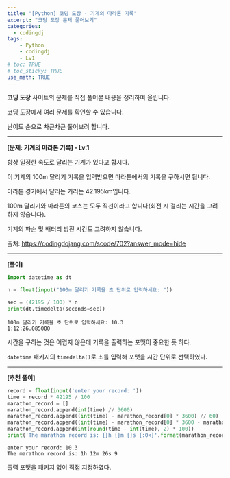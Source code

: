 ```yaml
---
title: "[Python] 코딩 도장 - 기계의 마라톤 기록"
excerpt: "코딩 도장 문제 풀어보기"
categories: 
  - codingdj
tags: 
    - Python
    - codingdj
    - Lv1
# toc: TRUE
# toc_sticky: TRUE
use_math: TRUE
---
```


**코딩 도장** 사이트의 문제를 직접 풀어본 내용을 정리하여 올립니다.

[코딩 도장](https://codingdojang.com/)에서 여러 문제를 확인할 수 있습니다.

난이도 순으로 차근차근 풀어보려 합니다.

---

**[문제: 기계의 마라톤 기록] - Lv.1**

항상 일정한 속도로 달리는 기계가 있다고 합시다. 

이 기계의 100m 달리기 기록을 입력받으면 마라톤에서의 기록을 구하시면 됩니다. 

마라톤 경기에서 달리는 거리는 42.195km입니다. 

100m 달리기와 마라톤의 코스는 모두 직선이라고 합니다(회전 시 걸리는 시간을 고려하지 않습니다). 

기계의 파손 및 배터리 방전 시간도 고려하지 않습니다.

출처: <https://codingdojang.com/scode/702?answer_mode=hide>

---

**[풀이]**


```python
import datetime as dt

n = float(input("100m 달리기 기록을 초 단위로 입력하세요: "))

sec = (42195 / 100) * n
print(dt.timedelta(seconds=sec))
```

    100m 달리기 기록을 초 단위로 입력하세요: 10.3
    1:12:26.085000
    

시간을 구하는 것은 어렵지 않은데 기록을 출력하는 포맷이 중요한 듯 하다.

`datetime` 패키지의 `timedelta()`로 초를 입력해 포맷을 시간 단위로 선택하였다.

---

**[추천 풀이]**


```python
record = float(input('enter your record: '))
time = record * 42195 / 100
marathon_record = []
marathon_record.append(int(time) // 3600)
marathon_record.append((int(time) - marathon_record[0] * 3600) // 60)
marathon_record.append((int(time) - marathon_record[0] * 3600 - marathon_record[1] * 60))
marathon_record.append(int(round(time - int(time), 2) * 100))
print('The marathon record is: {}h {}m {}s {:0<}'.format(marathon_record[0], marathon_record[1], marathon_record[2], marathon_record[3]))
```

    enter your record: 10.3
    The marathon record is: 1h 12m 26s 9
    

출력 포맷을 패키지 없이 직접 지정하였다.
